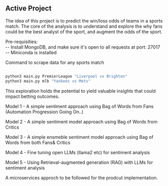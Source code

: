 ## Active Project

The idea of this project is to predict the win/loss odds of teams in a sports match. The core of the analysis is to understand and explore the why fans could be the best analyst of the sport, and augment the odds of the sport. 

Pre-requisities:<br>
-- Install MongoDB, and make sure it's open to all requests at port: 27017<br>
-- Miniconda is installed <br>

Command to scrape data for any sports match 

```bash

python3 main.py PremierLeague "Liverpool vs Brighton"
python3 main.py mlb "Yankees vs Mets"
```

This exploration holds the potential to yield valuable insights that could impact betting outcomes.

Model 1 - A simple sentiment approach using Bag of Words from Fans (Automation Progression Going On..)

Model 2 - A simple sentiment model approach using Bag of Words from Critics 

Model 3 - A simple ensmeble sentiment model approach using Bag of Words from both Fans& Critics 

Model 4 - Fine tuning open LLMs (llama2 etc) for sentiment analysis

Model 5 - Using Retrieval-augmented generation (RAG) with LLMs for sentiment analysis 

A microservices approch to be followed for the prodcut implementation. 


